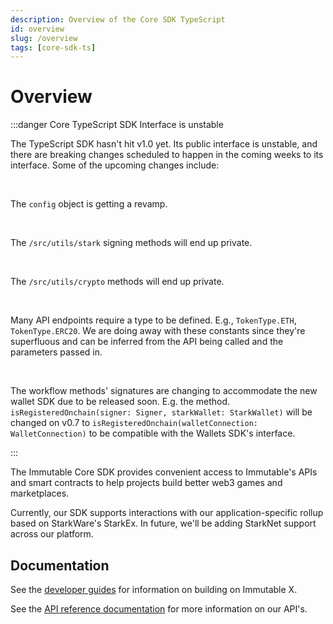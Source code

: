 ```yaml
---
description: Overview of the Core SDK TypeScript
id: overview
slug: /overview
tags: [core-sdk-ts]
---
```


# Overview

:::danger Core TypeScript SDK Interface is unstable

The TypeScript SDK hasn't hit v1.0 yet. Its public interface is unstable, and there are breaking changes scheduled to happen in the coming weeks to its interface. Some of the upcoming changes include:

<br />

The `config` object is getting a revamp.

<br />

The `/src/utils/stark` signing methods will end up private.

<br />

The `/src/utils/crypto` methods will end up private.

<br />

Many API endpoints require a type to be defined. E.g., `TokenType.ETH`, `TokenType.ERC20`. We are doing away with these constants since they're superfluous and can be inferred from the API being called and the parameters passed in.

<br />

The workflow methods' signatures are changing to accommodate the new wallet SDK due to be released soon. E.g. the method.
`isRegisteredOnchain(signer: Signer, starkWallet: StarkWallet)` will be changed on v0.7 to `isRegisteredOnchain(walletConnection: WalletConnection)` to be compatible with the Wallets SDK's interface.

:::

The Immutable Core SDK provides convenient access to Immutable's APIs and smart contracts to help projects build better web3 games and marketplaces.

Currently, our SDK supports interactions with our application-specific rollup based on StarkWare's StarkEx. In future, we'll be adding StarkNet support across our platform.

## Documentation

See the [developer guides](https://docs.x.immutable.com) for information on building on Immutable X.

See the [API reference documentation](https://docs.x.immutable.com/reference) for more information on our API's.
